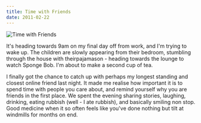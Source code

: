 ```yaml
---
title: Time with Friends
date: 2011-02-22
---
```


![Time with Friends](https://source.unsplash.com/X6cChncECA8/1600x900)

It's heading towards 9am on my final day off from work, and I'm trying to wake up. The children are slowly appearing from their bedroom, stumbling through the house with theirpajamason - heading towards the lounge to watch Sponge Bob. I'm about to make a second cup of tea.

I finally got the chance to catch up with perhaps my longest standing and closest online friend last night. It made me realise how important it is to spend time with people you care about, and remind yourself why you are friends in the first place. We spent the evening sharing stories, laughing, drinking, eating rubbish (well - I ate rubbish), and basically smiling non stop. Good medicine when it so often feels like you've done nothing but tilt at windmills for months on end.